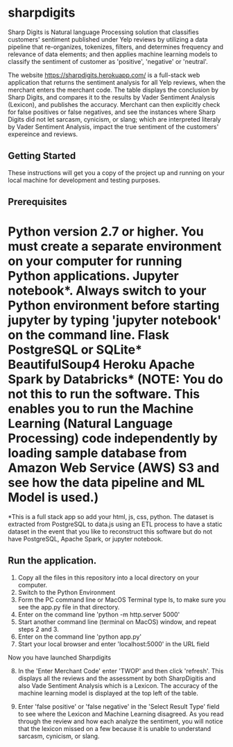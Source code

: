 # sharpdigits

Sharp Digits is Natural language Processing solution that classifies customers' sentiment published under Yelp reviews by utilizing a data pipeline that re-organizes, tokenizes, filters, and determines frequency and relevance of data elements; and then applies machine learning models to classify the sentiment of customer as 'positive', 'negative' or 'neutral'.

The website https://sharpdigits.herokuapp.com/ is a full-stack web application that returns the sentiment analysis for all Yelp reviews, when the merchant enters the merchant code. The table displays the conclusion by Sharp Digits, and compares it to the results by Vader Sentiment Analysis (Lexicon), and publishes the accuracy. Merchant can then explicitly check for false positives or false negatives, and see the instances where Sharp Digits did not let sarcasm, cynicism, or slang; which are interpreted literaly by Vader Sentiment Analysis, impact the true sentiment of the customers' expereince and reviews.

## Getting Started
These instructions will get you a copy of the project up and running on your local machine for development and testing purposes.

## Prerequisites
Python version 2.7 or higher.   You must create a separate environment on your computer for running Python applications.
Jupyter notebook*.  Always switch to your Python environment before starting jupyter by typing 'jupyter notebook' on the command line.
Flask
PostgreSQL or SQLite*
BeautifulSoup4
Heroku
Apache Spark by Databricks* (NOTE: You do not this to run the software.  This enables you to run the Machine Learning (Natural Language Processing) code independently by loading sample database from Amazon Web Service (AWS) S3 and see how the data pipeline and ML Model is used.)
=======

*This is a full stack app so add your html, js, css, python.  The dataset is extracted from PostgreSQL to data.js using an ETL process to have a static dataset in the event that you like to reconstruct this software but do not have PostgreSQL, Apache Spark, or jupyter notebook.

## Run the application.

1. Copy all the files in this repository into a local directory on your computer.
2. Switch to the Python Environment
3. Form the PC command line or MacOS Terminal type ls, to make sure you see the app.py file in that directory.
4. Enter on the command line 'python -m http.server 5000'
5. Start another command line (terminal on MacOS) window, and repeat steps 2 and 3.
6. Enter on the command line 'python app.py'
7. Start your local browser and enter 'localhost:5000' in the URL field

Now you have launched  Sharpdigits

8.  In the 'Enter Merchant Code' enter 'TWOP' and then click 'refresh'. This displays all the reviews and the assessment by both SharpDigitis and also Vade Sentiment Analysis which is a Lexicon.  The accuracy of the machine learning model is displayed at the top left of the table.

9.  Enter 'false positive' or 'false negative' in the 'Select Result Type'  field to see where the Lexicon and Machine Learning disagreed.  As you read through the review and how each analyze the sentiment, you will notice that the lexicon missed on a few because it is unable to understand sarcasm, cynicism, or slang.




